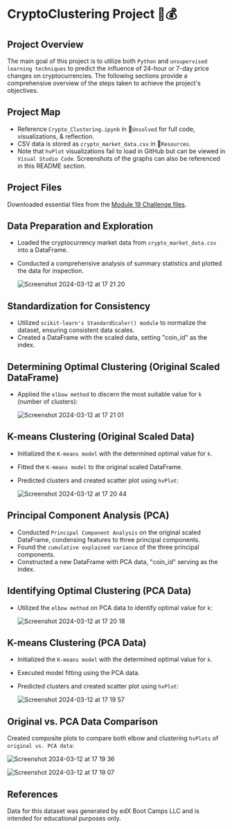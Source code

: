 # CryptoClustering Project 🚀💰

## Project Overview

The main goal of this project is to utilize both `Python` and `unsupervised learning techniques` to predict the influence of 24-hour or 7-day price changes on cryptocurrencies. The following sections provide a comprehensive overview of the steps taken to achieve the project's objectives.

## Project Map

- Reference `Crypto_Clustering.ipynb` in 📁`Unsolved` for full code, visualizations, & reflection.
- CSV data is stored as `crypto_market_data.csv` in 📁`Resources`.
- Note that `hvPlot` visualizations fail to load in GitHub but can be viewed in `Visual Studio Code`. Screenshots of the graphs can also be referenced in this README section.

## Project Files

Downloaded essential files from the [Module 19 Challenge files](https://static.bc-edx.com/data/dl-1-2/m19/lms/starter/Starter_Code.zip).

## Data Preparation and Exploration

- Loaded the cryptocurrency market data from `crypto_market_data.csv` into a DataFrame.
- Conducted a comprehensive analysis of summary statistics and plotted the data for inspection.

  ![Screenshot 2024-03-12 at 17 21 20](https://github.com/imnana18/CryptoClustering/assets/147445115/6ced2a9a-157d-4d0b-991b-6385e89295a8)


## Standardization for Consistency

- Utilized `scikit-learn's StandardScaler() module` to normalize the dataset, ensuring consistent data scales.
- Created a DataFrame with the scaled data, setting "coin_id" as the index.

## Determining Optimal Clustering (Original Scaled DataFrame)

- Applied the `elbow method` to discern the most suitable value for `k` (number of clusters):
   
   ![Screenshot 2024-03-12 at 17 21 01](https://github.com/imnana18/CryptoClustering/assets/147445115/4bb4e8ee-1648-43a8-a75c-4b39e51c4ee0)
   

## K-means Clustering (Original Scaled Data)

- Initialized the `K-means model` with the determined optimal value for `k`.
- Fitted the `K-means model` to the original scaled DataFrame.
- Predicted clusters and created scatter plot using `hvPlot`:

   ![Screenshot 2024-03-12 at 17 20 44](https://github.com/imnana18/CryptoClustering/assets/147445115/1b8840b7-3aa0-46ea-9609-c6b01b2a71a6)


## Principal Component Analysis (PCA)

- Conducted `Principal Component Analysis` on the original scaled DataFrame, condensing features to three principal components.
- Found the `cumulative explained variance` of the three principal components.
- Constructed a new DataFrame with PCA data, "coin_id" serving as the index.

## Identifying Optimal Clustering (PCA Data)

- Utilized the `elbow method` on PCA data to identify optimal value for `k`:
   
   ![Screenshot 2024-03-12 at 17 20 18](https://github.com/imnana18/CryptoClustering/assets/147445115/3adf42fd-56e7-4225-aa83-00289efd5807)


## K-means Clustering (PCA Data)

- Initialized the `K-means model` with the determined optimal value for `k`.
- Executed model fitting using the PCA data.
- Predicted clusters and created scatter plot using `hvPlot`:

   ![Screenshot 2024-03-12 at 17 19 57](https://github.com/imnana18/CryptoClustering/assets/147445115/f2736994-e9b7-4214-81aa-d0ed0662fb75)


## Original vs. PCA Data Comparison 

Created composite plots to compare both elbow and clustering `hvPlots` of `original vs. PCA data`:

![Screenshot 2024-03-12 at 17 19 36](https://github.com/imnana18/CryptoClustering/assets/147445115/0bf2d85f-4074-4abd-9407-8d79972fa73e)

![Screenshot 2024-03-12 at 17 19 07](https://github.com/imnana18/CryptoClustering/assets/147445115/873a176e-349c-4177-976c-ee6161fd0df7)

## References

Data for this dataset was generated by edX Boot Camps LLC and is intended for educational purposes only.
